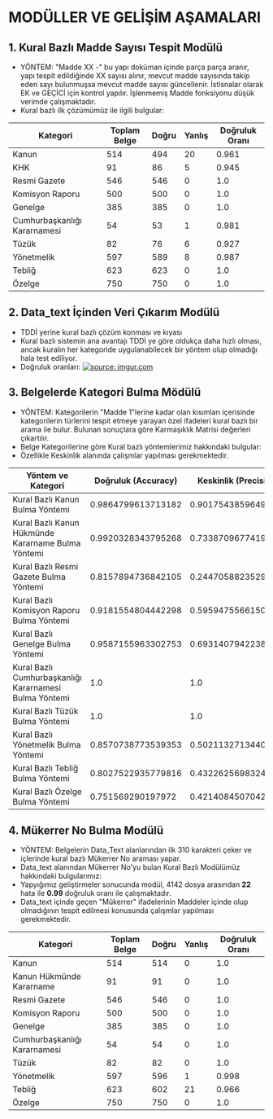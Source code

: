 
# MODÜLLER VE GELİŞİM AŞAMALARI
## 1. Kural Bazlı Madde Sayısı Tespit Modülü
 - YÖNTEM: "Madde XX -" bu yapı doküman içinde parça parça aranır, yapı tespit edildiğinde XX sayısı alınır, mevcut madde sayısında takip eden sayı bulunmuşsa mevcut madde sayısı güncellenir. İstisnalar olarak EK ve GEÇİCİ için kontrol yapılır. İşlenmemiş Madde fonksiyonu düşük verimde çalışmaktadır.
 - Kural bazlı ilk çözümümüz ile ilgili bulgular: 
 
|Kategori|Toplam Belge|Doğru|Yanlış|Doğruluk Oranı|
|---|---|---|---|---|
|Kanun|514|494|20|0.961|
|KHK|91|86|5|0.945|
|Resmi Gazete|546|546|0|1.0|
|Komisyon Raporu|500|500|0|1.0|
|Genelge|385|385|0|1.0|
|Cumhurbaşkanlığı Kararnamesi|54|53|1|0.981|
|Tüzük|82|76|6|0.927|
|Yönetmelik|597|589|8|0.987|
|Tebliğ|623|623|0|1.0|
|Özelge|750|750|0|1.0|
 
## 2. Data_text İçinden Veri Çıkarım Modülü
  - TDDİ yerine kural bazlı çözüm konması ve kıyası
  - Kural bazlı sistemin ana avantajı TDDİ ye göre oldukça daha hızlı olması, ancak kuralın her kategoride uygulanabilecek bir yöntem olup olmadığı hala test ediliyor.
  - Doğruluk oranları:
 <a href="https://imgur.com/0IYHvrX"><img src="https://i.imgur.com/0IYHvrX.jpg" title="source: imgur.com" /></a>

## 3. Belgelerde Kategori Bulma Mödülü
  - YÖNTEM: Kategorilerin "Madde 1"lerine kadar olan kısımları içerisinde kategorilerin türlerini tespit etmeye yarayan özel ifadeleri kural bazlı bir arama ile bulur. Bulunan sonuçlara göre Karmaşıklık Matrisi değerleri çıkartılır.
  - Belge Kategorilerine göre Kural bazlı yöntemlerimiz hakkındaki bulgular:
  - Özellikle Keskinlik alanında çalışmlar yapılması gerekmektedir.
  
  | Yöntem ve Kategori | Doğruluk (Accuracy) | Keskinlik (Precision) | Hassasiyet (Sensisivity) / Duyarlılık (Recall) | Özgüllük (Specifity) | F1 Puanı (F1 Score) |
  |---|---|---|---|---|---|
  |Kural Bazlı Kanun Bulma Yöntemi|0.9864799613713182|0.9017543859649123|1.0|0.9845644983461963|0.9560996218242673|
  |Kural Bazlı Kanun Hükmünde Kararname Bulma Yöntemi|0.9920328343795268|0.7338709677419355|1.0|0.9918538632436436|0.8505075137880636|
  |Kural Bazlı Resmi Gazete Bulma Yöntemi|0.8157894736842105|0.2447058823529412|0.19047619047619047|0.910734149054505|0.080680334748185|
  |Kural Bazlı Komisyon Raporu Bulma Yöntemi|0.9181554804442298|0.5959475566150179|1.0|0.9069192751235585|0.7930809889863655|
  |Kural Bazlı Genelge Bulma Yöntemi|0.9587155963302753|0.6931407942238267|0.9974025974025974|0.9547511312217195|0.8390603993494585| 
  |Kural Bazlı Cumhurbaşkanlığı Kararnamesi Bulma Yöntemi|1.0|1.0|1.0|1.0|1.0|
  |Kural Bazlı Tüzük Bulma Yöntemi|1.0|1.0|1.0|1.0|1.0|
  |Kural Bazlı Yönetmelik Bulma Yöntemi|0.8570738773539353|0.5021132713440406|0.9949748743718593|0.8338504936530324|0.7479096397155272|
  |Kural Bazlı Tebliğ Bulma Yöntemi|0.8027522935779816|0.43226256983240224|0.9935794542536116|0.7689684569479965|0.7150784464491825|
  |Kural Bazlı Özelge Bulma Yöntemi|0.751569290197972|0.42140845070422533|0.9973333333333333|0.6972287735849056|0.751422687731069|
  

## 4. Mükerrer No Bulma Modülü
  - YÖNTEM: Belgelerin Data_Text alanlarından ilk 310 karakteri çeker ve içlerinde kural bazlı Mükerrer No araması yapar.
  - Data_text alanından Mükerrer No'yu bulan Kural Bazlı Modülümüz hakkındaki bulgularımız:
  - Yapyığımız geliştirmeler sonucunda modül, 4142 dosya arasından **22** hata ile **0.99** doğruluk oranı ile çalışmaktadır.
  - Data_text içinde geçen "Mükerrer" ifadelerinin Maddeler içinde olup olmadığının tespit edilmesi konusunda çalışmlar yapılması gerekmektedir.

  |Kategori|Toplam Belge|Doğru|Yanlış|Doğruluk Oranı|
  |---|---|---|---|---|
  |Kanun|514|514|0|1.0|
  |Kanun Hükmünde Kararname|91|91|0|1.0|
  |Resmi Gazete|546|546|0|1.0|
  |Komisyon Raporu|500|500|0|1.0|
  |Genelge|385|385|0|1.0|
  |Cumhurbaşkanlığı Kararnamesi|54|54|0|1.0|
  |Tüzük|82|82|0|1.0|
  |Yönetmelik|597|596|1|0.998|
  |Tebliğ|623|602|21|0.966|
  |Özelge|750|750|0|1.0|
